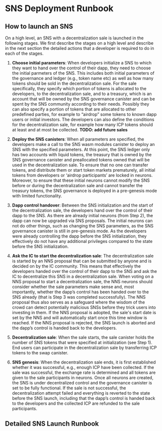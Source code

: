 # SNS Deployment Runbook

## How to launch an SNS
On a high level, an SNS with a decentralization sale is launched in the following stages.
We first describe the stages on a high level and describe in the next section
the detailed actions that a developer is required to do in each of the stages.

1) **Choose initial parameters**: When developers initialize a SNS to which they want to 
   hand over the control of their dapp, they need to choose the initial parmeters of the SNS.
   This includes both initial parameters of the governance and ledger (e.g., token name etc) 
   as well as how many tokens should be sold in the decentralization sale.
   For the sale specifically, they specify which portion of tokens is allocated to the developers,
   to the decentralization sale, and to a treasury, which is an account that will be owned 
   by the SNS governance canister and can be spent by the SNS community according to their needs.
   Possibly they can also specify a portion of tokens that are allocated to other predefined
   parties, for example to “airdrop” some tokens to known dapp users or initial investors.
   The developers can also define the conditions for the decentralization sale, for example
   how many ICP tokens should at least and at most be collected.
   **TODO: add future sales**
   
2) **Deploy the SNS canisters**: When all parameters are specified, the developers make a 
   call to the SNS wasm modules canister to deploy an SNS with the specified parameters.
   At this point, the SNS ledger only has two accounts with liquid tokens, the treasury
   that is owned by the SNS governance canister and preallocated tokens owned that will be used
   in the decentralization sale.
   To ensure that no one can transfer tokens, and distribute them or start token markets 
   prematurely, all initial tokens from developers or ‘airdrop participants’ are locked 
   in neurons. Moreover, to ensure that these initial neurons cannot modify the SNS before
   or during the decentralization sale and cannot transfer the treasury tokens,
   the SNS governance is deployed in a pre-genesis mode with limited functionality.

3) **Dapp control handover**: Between the SNS initialization and the start of the decentralization
   sale, the developers hand over the control of their dapp to the SNS.
   As there are already initial neurons (from Step 2), the dapp can now be upgraded via
   SNS proposals. The initial neurons can not do other things, such as changing the SNS
   parameters, as the SNS governance canister is still in pre-genesis mode. As the developers
   were already controlling the dapp before the SNS initialization, they effectively do
   not have any additional privileges compared to the state before the SNS initialization.

4) **Ask the IC to start the decentralization sale**: The decentralization sale
   is started by an NNS proposal that can be submitted by anyone and is decided on by the 
   IC community. This means that effectively the developers handed over the control of their dapp
   to the SNS and ask the IC to decentralize this SNS in a decentralization sale. 
   When voting on a NNS proposal to start a decentralization sale, the NNS neurons should
   consider whether the sale parameters make sense and, most importantly, 
   whether the dapp’s control has been handed over to the SNS already (that is Step 3 was 
   completed successfully).
   The NNS proposal thus also serves as a safeguard where the wisdom of the crowd can
   detect potentially malicious SNSs before they trick users into investing in them.
   If the NNS proposal is adopted, the sale's start date is set by the NNS and will automatically
   start once this time window is reached. If the NNS proposal is rejected, 
   the SNS launch is aborted and the dapp’s control is handed back to the developers.

5) **Decentralization sale**: When the sale starts, the sale canister holds the number
   of SNS tokens that were specified at initialization (see Step 1). End users can 
   participate in the decentralization sale by transferring ICP tokens to the swap canister.

6) **SNS genesis**: When the decentralization sale ends, it is first established whether 
   it was successful, e.g., enough ICP have been collected. If the sale was successful,
   the exchange rate is determined and all tokens are given to the sale participants in
   neurons. Once all neurons are created, the SNS is under decentralized control 
   and the governance canister is set to be fully functional. 
   If the sale is not successful, the decentralization attempt failed and everything 
   is reverted to the state before the SNS launch, including that the dapp’s control
   is handed back to the developers and the collected ICP are refunded to the sale
   participants.

## Detailed SNS Launch Runbook
